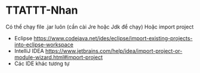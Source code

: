 # TTATTT-Nhan

Có thể chạy file .jar luôn (cần cài Jre hoặc Jdk để chạy)
Hoặc import project
  + Eclipse
      https://www.codejava.net/ides/eclipse/import-existing-projects-into-eclipse-workspace
  + IntelliJ IDEA 
      https://www.jetbrains.com/help/idea/import-project-or-module-wizard.html#import-project
  + Các IDE khác tương tự

